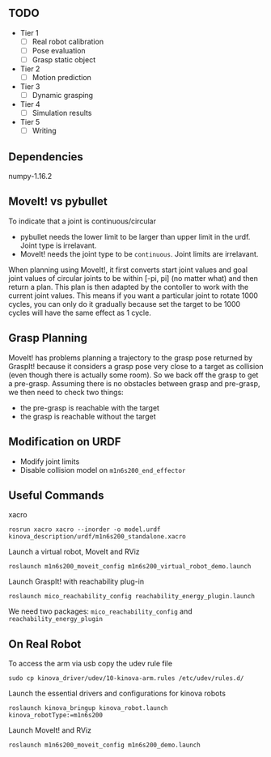 ## TODO 
- Tier 1
    - [ ] Real robot calibration
    - [ ] Pose evaluation
    - [ ] Grasp static object
- Tier 2
    - [ ] Motion prediction
- Tier 3
    - [ ] Dynamic grasping
- Tier 4
    - [ ] Simulation results
- Tier 5
    - [ ] Writing

## Dependencies
numpy-1.16.2

## MoveIt! vs pybullet
To indicate that a joint is continuous/circular
- pybullet needs the lower limit to be larger than upper limit in the urdf. Joint type is irrelavant.
- MoveIt! needs the joint type to be `continuous`. Joint limits are irrelavant.

When planning using MoveIt!, it first converts start joint values and goal joint values of circular joints 
to be within [-pi, pi] (no matter what) and then return a plan. This plan is then adapted by
the contoller to work with the current joint values. This means if you want a particular joint 
to rotate 1000 cycles, you can only do it gradually because set the target to be 1000 cycles 
will have the same effect as 1 cycle.

## Grasp Planning
MoveIt! has problems planning a trajectory to the grasp pose returned by GraspIt! because it considers a grasp 
pose very close to a target as collision (even though there is actually some room). So we back off the grasp 
to get a pre-grasp. Assuming there is no obstacles between grasp and pre-grasp, we then need to check two things:
- the pre-grasp is reachable with the target
- the grasp is reachable without the target

## Modification on URDF
- Modify joint limits
- Disable collision model on `m1n6s200_end_effector`
 
## Useful Commands
xacro
```
rosrun xacro xacro --inorder -o model.urdf kinova_description/urdf/m1n6s200_standalone.xacro
```

Launch a virtual robot, MoveIt and RViz
```
roslaunch m1n6s200_moveit_config m1n6s200_virtual_robot_demo.launch
```

Launch GraspIt! with reachability plug-in
```
roslaunch mico_reachability_config reachability_energy_plugin.launch
```
We need two packages: `mico_reachability_config` and `reachability_energy_plugin`


## On Real Robot
To access the arm via usb copy the udev rule file
```
sudo cp kinova_driver/udev/10-kinova-arm.rules /etc/udev/rules.d/
```
Launch the essential drivers and configurations for kinova robots
```
roslaunch kinova_bringup kinova_robot.launch kinova_robotType:=m1n6s200
```
Launch MoveIt! and RViz
```
roslaunch m1n6s200_moveit_config m1n6s200_demo.launch
```
